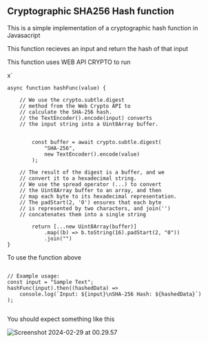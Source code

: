 ## Cryptographic SHA256 Hash function

This is a simple implementation of a cryptographic hash function in Javasacript 

This function recieves an input and return the hash of that input

This function uses WEB API CRYPTO to run

x`

```js=
async function hashFunc(value) {
    
    // We use the crypto.subtle.digest
    // method from the Web Crypto API to 
    // calculate the SHA-256 hash.
    // the TextEncoder().encode(input) converts 
    // the input string into a Uint8Array buffer.
    

        const buffer = await crypto.subtle.digest(
            "SHA-256",
            new TextEncoder().encode(value)
        );
    
    // The result of the digest is a buffer, and we 
    // convert it to a hexadecimal string. 
    // We use the spread operator (...) to convert 
    // the Uint8Array buffer to an array, and then 
    // map each byte to its hexadecimal representation. 
    // The padStart(2, '0') ensures that each byte 
    // is represented by two characters, and join('') 
    // concatenates them into a single string
    
        return [...new Uint8Array(buffer)]
            .map((b) => b.toString(16).padStart(2, "0"))
            .join("")
}

```


To use the function above 

``` js=

// Example usage:
const input = "Sample Text";
hashFunc(input).then((hashedData) =>
    console.log(`Input: ${input}\nSHA-256 Hash: ${hashedData}`)
);


```
You should expect something like this 


![Screenshot 2024-02-29 at 00.29.57](https://hackmd.io/_uploads/SkgDfH6nT.png)




